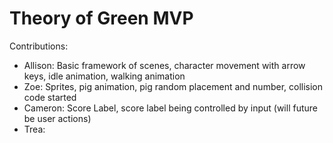 # Theory of Green MVP
Contributions:
- Allison: Basic framework of scenes, character movement with arrow keys, idle animation, walking animation
- Zoe: Sprites, pig animation, pig random placement and number, collision code started
- Cameron: Score Label, score label being controlled by input (will future be user actions)
- Trea: 

